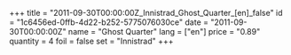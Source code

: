 +++
title = "2011-09-30T00:00:00Z_Innistrad_Ghost_Quarter_[en]_false"
id = "1c6456ed-0ffb-4d22-b252-5775076030ce"
date = "2011-09-30T00:00:00Z"
name = "Ghost Quarter"
lang = ["en"]
price = "0.89"
quantity = 4
foil = false
set = "Innistrad"
+++
